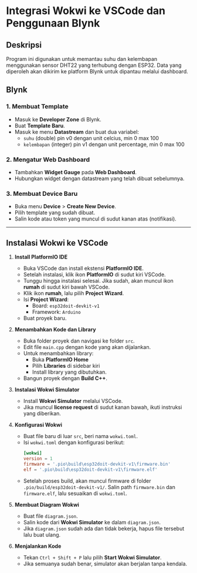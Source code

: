 # Integrasi Wokwi ke VSCode dan Penggunaan Blynk

## Deskripsi

Program ini digunakan untuk memantau suhu dan kelembapan menggunakan sensor DHT22 yang terhubung dengan ESP32. Data yang diperoleh akan dikirim ke platform Blynk untuk dipantau melalui dashboard.

## Blynk

### 1. Membuat Template
- Masuk ke **Developer Zone** di Blynk.
- Buat **Template Baru**.
- Masuk ke menu **Datastream** dan buat dua variabel:
  - `suhu` (double) pin v0 dengan unit celcius, min 0 max 100
  - `kelembapan` (integer) pin v1 dengan unit percentage, min 0 max 100

### 2. Mengatur Web Dashboard
- Tambahkan **Widget Gauge** pada **Web Dashboard**.
- Hubungkan widget dengan datastream yang telah dibuat sebelumnya.

### 3. Membuat Device Baru
- Buka menu **Device** > **Create New Device**.
- Pilih template yang sudah dibuat.
- Salin kode atau token yang muncul di sudut kanan atas (notifikasi).

---

## Instalasi Wokwi ke VSCode
1. **Install PlatformIO IDE**
   - Buka VSCode dan install ekstensi **PlatformIO IDE**.
   - Setelah instalasi, klik ikon **PlatformIO** di sudut kiri VSCode.
   - Tunggu hingga instalasi selesai. Jika sudah, akan muncul ikon **rumah** di sudut kiri bawah VSCode.
   - Klik ikon **rumah**, lalu pilih **Project Wizard**.
   - Isi **Project Wizard**:
     - Board: `esp32doit-devkit-v1`
     - Framework: `Arduino`
   - Buat proyek baru.

2. **Menambahkan Kode dan Library**
   - Buka folder proyek dan navigasi ke folder `src`.
   - Edit file `main.cpp` dengan kode yang akan dijalankan.
   - Untuk menambahkan library:
     - Buka **PlatformIO Home**
     - Pilih **Libraries** di sidebar kiri
     - Install library yang dibutuhkan.
   - Bangun proyek dengan **Build C++**.

3. **Instalasi Wokwi Simulator**
   - Install **Wokwi Simulator** melalui VSCode.
   - Jika muncul **license request** di sudut kanan bawah, ikuti instruksi yang diberikan.

4. **Konfigurasi Wokwi**
   - Buat file baru di luar `src`, beri nama `wokwi.toml`.
   - Isi `wokwi.toml` dengan konfigurasi berikut:
     ```toml
     [wokwi]
     version = 1
     firmware = '.pio\build\esp32doit-devkit-v1\firmware.bin'
     elf = '.pio\build\esp32doit-devkit-v1\firmware.elf'
     ```
   - Setelah proses build, akan muncul firmware di folder `.pio/build/esp32doit-devkit-v1/`. Salin path `firmware.bin` dan `firmware.elf`, lalu sesuaikan di `wokwi.toml`.

5. **Membuat Diagram Wokwi**
   - Buat file `diagram.json`.
   - Salin kode dari **Wokwi Simulator** ke dalam `diagram.json`.
   - Jika `diagram.json` sudah ada dan tidak bekerja, hapus file tersebut lalu buat ulang.

6. **Menjalankan Kode**
   - Tekan `Ctrl + Shift + P` lalu pilih **Start Wokwi Simulator**.
   - Jika semuanya sudah benar, simulator akan berjalan tanpa kendala.
